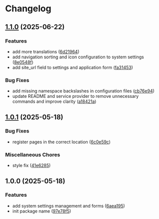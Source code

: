 # Changelog

## [1.1.0](https://github.com/rectitude-open/filament-system-settings/compare/v1.0.1...v1.1.0) (2025-06-22)


### Features

* add more translations ([6d21964](https://github.com/rectitude-open/filament-system-settings/commit/6d21964ca1b53c9e4727d9f7145b3ef6942c4d70))
* add navigation sorting and icon configuration to system settings ([8e0548f](https://github.com/rectitude-open/filament-system-settings/commit/8e0548f4fc36ca287b1293525fc6c60a216bc3e4))
* add site_url field to settings and application form ([fa31453](https://github.com/rectitude-open/filament-system-settings/commit/fa31453fb5b484c9b6e16d1d47447cda1e3d6c3e))


### Bug Fixes

* add missing namespace backslashes in configuration files ([cb76e94](https://github.com/rectitude-open/filament-system-settings/commit/cb76e949d18ac48074cfb3ecbe57318860a732de))
* update README and service provider to remove unnecessary commands and improve clarity ([a18421a](https://github.com/rectitude-open/filament-system-settings/commit/a18421afa99f676be0198e95f26df55c7f1cbeb8))

## [1.0.1](https://github.com/rectitude-open/filament-system-settings/compare/v1.0.0...v1.0.1) (2025-05-18)


### Bug Fixes

* register pages in the correct location ([6c0e59c](https://github.com/rectitude-open/filament-system-settings/commit/6c0e59c891515394e8a78d50933783337a2c1549))


### Miscellaneous Chores

* style fix ([41e6285](https://github.com/rectitude-open/filament-system-settings/commit/41e628539995debb824d5fe01f7aee038c62cdfa))

## 1.0.0 (2025-05-18)


### Features

* add system settings management and forms ([6aea195](https://github.com/rectitude-open/filament-system-settings/commit/6aea19513f08ebab854018b8f8e8fdb5e7bd002d))
* init package name ([97e78f5](https://github.com/rectitude-open/filament-system-settings/commit/97e78f51d0cd442218c411740a4c721e7fd8d5b2))
